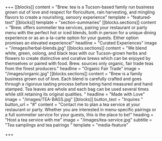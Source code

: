 +++
[[blocks]]
content = "Brew. tea is a Tucson-based family run business grown out of love and respect for floriculture, rain harvesting, and mingling flavors to create a nourishing, sensory experience"
template = "featured-text"
[[blocks]]
template = "section-summaries"
[[blocks.sections]]
content = "Brew. offers sommelier tea services, pairing your restaurant or party menu with the perfect hot or iced blends, both in person for a unique dining experience or as an a-la-carte option for your guests. Either option promises an elevated experience!"
headline = "Curated Experiences"
image = "/images/herbal-blends.jpg"
[[blocks.sections]]
content = "We blend white, green, oolong, and black teas with our Tucson-grown herbs and flowers to create distinctive and curative brews which can be enjoyed by themselves or paired with food. Brew. sources only organic, fair trade teas from the finest producers."
headline = "Organic Fair Trade"
image = "/images/organic.jpg"
[[blocks.sections]]
content = "Brew is a family business grown out of love. Each blend is carefully crafted and goes through a rigorous tasting process before being hand measured and hand stamped. Tea leaves are whole and each bag can be used several times while still retaining its original qualities. "
headline = "Made with Love"
image = "/images/TEA-BAGS.jpg"
[[blocks]]
button_text = "Inquires "
button_url = "#"
content = "Contact me to plan a tea service at your restaurant or party. Whether you are interested in menu-specific pairings or a full sommelier service for your guests, this is the place to be!"
heading = "Host a tea service with me"
image = "/images/tea-service.jpg"
subtitle = "Tea samplings and tea pairings "
template = "media-feature"

+++
